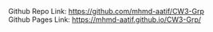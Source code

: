 Github Repo Link: https://github.com/mhmd-aatif/CW3-Grp <br>
Github Pages Link: https://mhmd-aatif.github.io/CW3-Grp/
